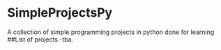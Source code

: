 # SimpleProjectsPy
A collection of simple programming projects in python done for learning
##List of projects
-tba.
